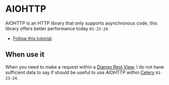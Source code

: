 # AIOHTTP

AIOHTTP is an HTTP library that only supports asynchronous code, this library offers better performance today `01-23-24`.

- [Follow this tutorial](https://docs.aiohttp.org/en/stable/client_quickstart.html).

## When use it

When you need to make a request within a [Django Rest View](./django-rest-framework/views.md), I do not have sufficient data to say if should be useful to use AIOHTTP within [Celery](./celery/introduction.md) `01-23-24`.
